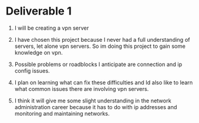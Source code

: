 # Deliverable 1

1. I will be creating a vpn server
   
2. I have chosen this project because I never had a full understanding of servers, let alone vpn servers. So im doing this project to gain some knowledge on vpn.
    
3. Possible problems or roadblocks I anticipate are connection and ip config issues.
   
4. I plan on learning what can fix these difficulties and Id also like to learn what common issues there are involving vpn servers.
   
5. I think it will give me some slight understanding in the network administration career because it has to do with ip addresses and monitoring and maintaining networks.
